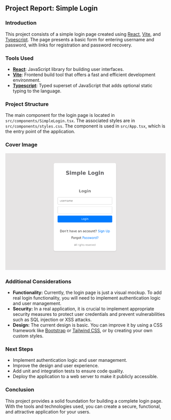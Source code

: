 ## Project Report: Simple Login

### Introduction

This project consists of a simple login page created using [React](https://reactjs.org/), [Vite](https://vitejs.dev/), and [Typescript](https://www.typescriptlang.org/). The page presents a basic form for entering username and password, with links for registration and password recovery.

### Tools Used

* **[React](https://reactjs.org/)**: JavaScript library for building user interfaces.
* **[Vite](https://vitejs.dev/)**: Frontend build tool that offers a fast and efficient development environment.
* **[Typescript](https://www.typescriptlang.org/)**: Typed superset of JavaScript that adds optional static typing to the language.

### Project Structure

The main component for the login page is located in `src/components/SimpleLogin.tsx`. The associated styles are in `src/components/styles.css`. The component is used in `src/App.tsx`, which is the entry point of the application.

### Cover Image

![Project Cover](/public/portada.png)

### Additional Considerations

* **Functionality:** Currently, the login page is just a visual mockup. To add real login functionality, you will need to implement authentication logic and user management.
* **Security:** In a real application, it is crucial to implement appropriate security measures to protect user credentials and prevent vulnerabilities such as SQL injection or XSS attacks.
* **Design:** The current design is basic. You can improve it by using a CSS framework like [Bootstrap](https://getbootstrap.com/) or [Tailwind CSS](https://tailwindcss.com/), or by creating your own custom styles.

### Next Steps

* Implement authentication logic and user management.
* Improve the design and user experience.
* Add unit and integration tests to ensure code quality.
* Deploy the application to a web server to make it publicly accessible.

### Conclusion

This project provides a solid foundation for building a complete login page. With the tools and technologies used, you can create a secure, functional, and attractive application for your users.

